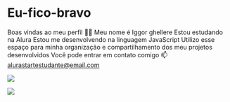# Eu-fico-bravo
Boas vindas ao meu perfil 💙💙
Meu nome é Iggor ghellere
Estou estudando na Alura
Estou me desenvolvendo na linguagem JavaScript
Utilizo esse espaço para minha organização e compartilhamento dos meu projetos desenvolvidos
Você pode entrar em contato comigo 📫
alurastartestudante@email.com

![](https://zabalbike.com.br/wp-content/uploads/2024/03/e11eb8bd949ed22b7de56b2f7d03902f.jpg)


![](link)

